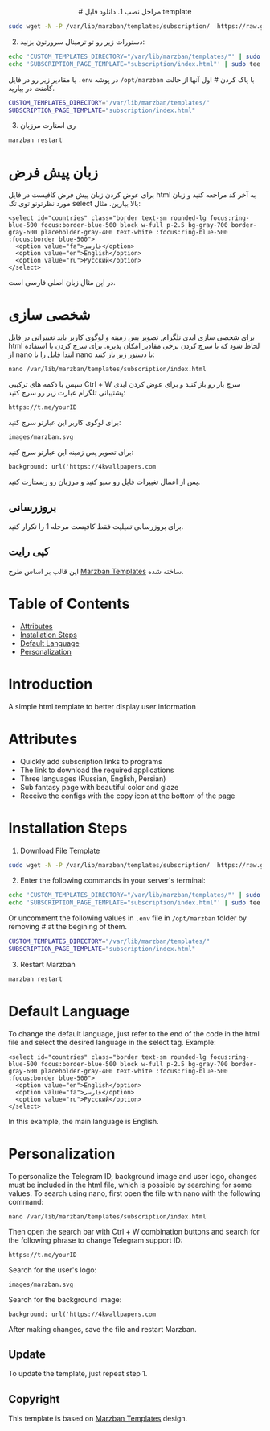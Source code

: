 <p align="center">
# مراحل نصب
1. دانلود فایل template
  
```sh
sudo wget -N -P /var/lib/marzban/templates/subscription/  https://raw.githubusercontent.com/x0sina/marzban-sub/main/index.html
```

2. دستورات زیر رو تو ترمینال سرورتون بزنید:
```sh
echo 'CUSTOM_TEMPLATES_DIRECTORY="/var/lib/marzban/templates/"' | sudo tee -a /opt/marzban/.env
echo 'SUBSCRIPTION_PAGE_TEMPLATE="subscription/index.html"' | sudo tee -a /opt/marzban/.env
```
یا مقادیر زیر رو در فایل `.env` در پوشه `/opt/marzban` با پاک کردن # اول آنها از حالت کامنت در بیارید.
```sh
CUSTOM_TEMPLATES_DIRECTORY="/var/lib/marzban/templates/"
SUBSCRIPTION_PAGE_TEMPLATE="subscription/index.html"
```

3. ری استارت مرزبان
```sh
marzban restart
```


# زبان پیش فرض
برای عوض کردن زبان پیش فرض کافیست در فایل html به آخر کد مراجعه کنید و زبان مورد نظرتونو توی تگ select بالا بیارین. مثال:
```
<select id="countries" class="border text-sm rounded-lg focus:ring-blue-500 focus:border-blue-500 block w-full p-2.5 bg-gray-700 border-gray-600 placeholder-gray-400 text-white :focus:ring-blue-500 :focus:border blue-500">
  <option value="fa">فارسی</option>
  <option value="en">English</option>
  <option value="ru">Русский</option>
</select>
```
در این مثال زبان اصلی فارسی است.

# شخصی سازی
برای شخصی سازی ایدی تلگرام, تصویر پس زمینه و لوگوی کاربر باید تغییراتی در فایل html لحاظ شود که با سرچ کردن برخی مقادیر امکان پذیره.
برای سرچ کردن با استفاده از nano ابتدا فایل را با nano با دستور زیر باز کنید:
```
nano /var/lib/marzban/templates/subscription/index.html
```
سپس با دکمه های ترکیبی Ctrl + W سرچ بار رو باز کنید و برای عوض کردن ایدی پشتیبانی تلگرام عبارت زیر رو سرچ کنید:
```
https://t.me/yourID
```
برای لوگوی کاربر این عبارتو سرچ کنید:
```
images/marzban.svg
```
برای تصویر پس زمینه این عبارتو سرچ کنید:
```
background: url('https://4kwallpapers.com
```
پس از اعمال تغییرات فایل رو سیو کنید و مرزبان رو ریستارت کنید.

## بروزرسانی
برای بروزرسانی تمپلیت فقط کافیست مرحله 1 را تکرار کنید.

## کپی رایت
این قالب بر اساس طرح <a href="https://github.com/Gozargah/Marzban">Marzban Templates<a> ساخته شده.

# Table of Contents
- [Attributes](#Attributes)
- [Installation Steps](#Install-Steps)
- [Default Language](#Default-Language)
- [Personalization](#Personalization)

# Introduction
A simple html template to better display user information

# Attributes
- Quickly add subscription links to programs
- The link to download the required applications
- Three languages (Russian, English, Persian)
- Sub fantasy page with beautiful color and glaze
- Receive the configs with the copy icon at the bottom of the page
# Installation Steps
1. Download File Template
```sh
sudo wget -N -P /var/lib/marzban/templates/subscription/  https://raw.githubusercontent.com/x0sina/marzban-sub/main/index.html
```

2. Enter the following commands in your server's terminal:
```sh
echo 'CUSTOM_TEMPLATES_DIRECTORY="/var/lib/marzban/templates/"' | sudo tee -a /opt/marzban/.env
echo 'SUBSCRIPTION_PAGE_TEMPLATE="subscription/index.html"' | sudo tee -a /opt/marzban/.env
```
Or uncomment the following values in `.env` file in `/opt/marzban` folder by removing # at the begining of them.
```sh
CUSTOM_TEMPLATES_DIRECTORY="/var/lib/marzban/templates/"
SUBSCRIPTION_PAGE_TEMPLATE="subscription/index.html"
```

3. Restart Marzban
```sh
marzban restart
```

# Default Language
To change the default language, just refer to the end of the code in the html file and select the desired language in the select tag. Example:
```
<select id="countries" class="border text-sm rounded-lg focus:ring-blue-500 focus:border-blue-500 block w-full p-2.5 bg-gray-700 border-gray-600 placeholder-gray-400 text-white :focus:ring-blue-500 :focus:border blue-500">
  <option value="en">English</option>
  <option value="fa">فارسی</option>
  <option value="ru">Русский</option>
</select>
```
In this example, the main language is English.

# Personalization
To personalize the Telegram ID, background image and user logo, changes must be included in the html file, which is possible by searching for some values.
To search using nano, first open the file with nano with the following command:
```
nano /var/lib/marzban/templates/subscription/index.html
```
Then open the search bar with Ctrl + W combination buttons and search for the following phrase to change Telegram support ID:
```
https://t.me/yourID
```
Search for the user's logo:
```
images/marzban.svg
```
Search for the background image:
```
background: url('https://4kwallpapers.com
```
After making changes, save the file and restart Marzban.

## Update
To update the template, just repeat step 1.

## Copyright
This template is based on <a href="https://github.com/Gozargah/Marzban">Marzban Templates<a> design.
